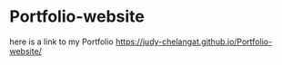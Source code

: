 # Portfolio-website
here is a link to my Portfolio 
https://judy-chelangat.github.io/Portfolio-website/
